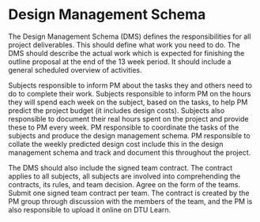 # Design Management Schema

The Design Management Schema (DMS) defines the responsibilities for all project deliverables. This should define what work you need to do. The DMS should describe the actual work which is expected for finishing the outline proposal at the end of the 13 week period. It should include a general scheduled overview of activities.

Subjects responsible to inform PM about the tasks they and others need to do to complete their work.
Subjects responsible to inform PM on the hours they will spend each week on the subject, based on the tasks, to help PM predict the project budget (it includes design costs). Subjects also responsible to document their real hours spent on the project and provide these to PM every week.
PM responsible to coordinate the tasks of the subjects and produce the design management schema.
PM responsible to collate the weekly predicted design cost include this in the design management schema and track and document this throughout the project.

The DMS should also include the signed team contract. The contract applies to all subjects, all subjects are involved into comprehending the contracts, its rules, and team decision. Agree on the form of the teams. Submit one signed team contract per team. The contract is created by the PM group through discussion with the members of the team, and the PM is also responsible to upload it online on DTU Learn.
